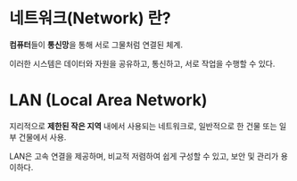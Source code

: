 # 네트워크(Network) 란?

**컴퓨터**들이 **통신망**을 통해 서로 그물처럼 연결된 체계.

이러한 시스템은 데이터와 자원을 공유하고, 통신하고, 서로 작업을 수행할 수 있다.

# LAN (Local Area Network)

지리적으로 **제한된 작은 지역** 내에서 사용되는 네트워크로, 일반적으로 한 건물 또는 일부 건물에서 사용.

LAN은 고속 연결을 제공하며, 비교적 저렴하여 쉽게 구성할 수 있고, 보안 및 관리가 용이하다.
